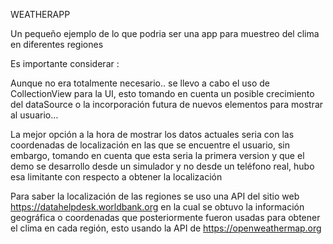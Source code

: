 WEATHERAPP

Un pequeño ejemplo de lo que podria ser una app para muestreo del clima en diferentes regiones

Es importante considerar :

Aunque no era totalmente necesario.. se llevo a cabo el uso de CollectionView para la UI, 
esto tomando en cuenta un posible crecimiento del dataSource o la incorporación futura de 
nuevos elementos para mostrar al usuario…

La mejor opción a la hora de mostrar los datos actuales seria con las coordenadas de 
localización en las que se encuentre el usuario, sin embargo, tomando en cuenta que esta seria
la primera version y que el demo se desarrollo desde un simulador y no desde un teléfono real, hubo esa limitante con 
respecto a obtener la localización

Para saber la localización de las regiones se uso una API del sitio web https://datahelpdesk.worldbank.org
en la cual se obtuvo la información geográfica o coordenadas que posteriormente fueron usadas para obtener
el clima en cada región, esto usando la API de https://openweathermap.org

